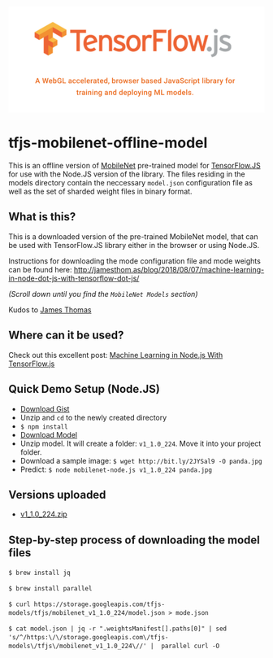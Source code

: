 ![Drag Racing](tfjs-logo.png)

# tfjs-mobilenet-offline-model
This is an offline version of [MobileNet](https://github.com/tensorflow/models/blob/master/research/slim/nets/mobilenet_v1.md) pre-trained model for [TensorFlow.JS](https://www.tensorflow.org/js) for use with the Node.JS version of the library. The files residing in the models directory contain the neccessary `model.json` configuration file as well as the set of sharded weight files in binary format. 

## What is this?

This is a downloaded version of the pre-trained MobileNet model, that can be used with TensorFlow.JS library either in the browser or using Node.JS.

Instructions for downloading the mode configuration file and mode weights can be found here: http://jamesthom.as/blog/2018/08/07/machine-learning-in-node-dot-js-with-tensorflow-dot-js/

_(Scroll down until you find the `MobileNet Models` section)_

Kudos to [James Thomas](https://about.me/j_thomas)

## Where can it be used?

Check out this excellent post: [Machine Learning in Node.js With TensorFlow.js](http://jamesthom.as/blog/2018/08/07/machine-learning-in-node-dot-js-with-tensorflow-dot-js/)

## Quick Demo Setup (Node.JS)

- [Download Gist](https://gist.github.com/kostasx/1562671045aee2c0eb98363c69aecae9/archive/4cbad09afaafd7f72a65ec98074778eee0428cf6.zip)
- Unzip and `cd` to the newly created directory
- `$ npm install`
- [Download Model](https://github.com/kostasx/tfjs-mobilenet-offline-model/raw/master/models/v1_1.0_224.zip)
- Unzip model. It will create a folder: `v1_1.0_224`. Move it into your project folder.
- Download a sample image: `$ wget http://bit.ly/2JYSal9 -O panda.jpg`
- Predict: `$ node mobilenet-node.js v1_1.0_224 panda.jpg`

## Versions uploaded

- [v1_1.0_224.zip](https://github.com/kostasx/tfjs-mobilenet-offline-model/raw/master/models/v1_1.0_224.zip)

## Step-by-step process of downloading the model files

`$ brew install jq`

`$ brew install parallel`

`$ curl https://storage.googleapis.com/tfjs-models/tfjs/mobilenet_v1_1.0_224/model.json > mode.json`

`$ cat model.json | jq -r ".weightsManifest[].paths[0]" | sed 's/^/https:\/\/storage.googleapis.com\/tfjs-models\/tfjs\/mobilenet_v1_1.0_224\//' |  parallel curl -O`
